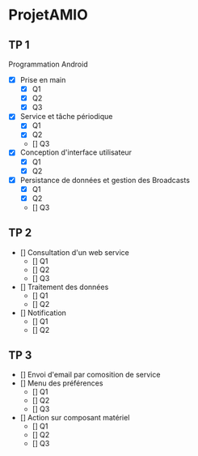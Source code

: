 # ProjetAMIO

## TP 1
Programmation Android
* [x] Prise en main
	* [x] Q1
	* [x] Q2
	* [x] Q3
* [x] Service et tâche périodique
	* [x] Q1
	* [x] Q2
	* [] Q3
* [x] Conception d'interface utilisateur
	* [x] Q1
	* [x] Q2
* [x] Persistance de données et gestion des Broadcasts
	* [x] Q1
	* [x] Q2
	* [] Q3

## TP 2
* [] Consultation d'un web service
	* [] Q1
	* [] Q2
	* [] Q3
* [] Traitement des données
	* [] Q1
	* [] Q2
* [] Notification
	* [] Q1
	* [] Q2

## TP 3
* [] Envoi d'email par comosition de service
* [] Menu des préférences
	* [] Q1
	* [] Q2
	* [] Q3
* [] Action sur composant matériel
	* [] Q1
	* [] Q2
	* [] Q3